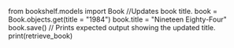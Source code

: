 from bookshelf.models import Book
//Updates book title.
book = Book.objects.get(title = "1984")
book.title = "Nineteen Eighty-Four"
book.save()
// Prints expected output showing the updated title.
print(retrieve_book)